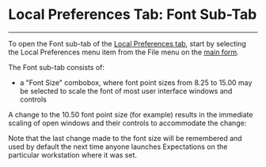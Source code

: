 # Local Preferences Tab:     Font Sub-Tab 
-----

To open the Font sub-tab of the 
[Local Preferences tab](<locpref.md>), start by selecting the Local Preferences menu item from the File menu on the
[main 
form](<7jjr.md>).

The Font sub-tab consists of:

- a "Font Size" combobox, where font point sizes from 8.25 to 15.00 may be selected to scale the font of most user interface windows and controls

A change to the 10.50 font point size (for example) results in the immediate scaling of open windows and their controls to accommodate the change:

Note that the last change made to the font size will be remembered and used by default the next time anyone launches Expectations on the particular workstation where it was set.